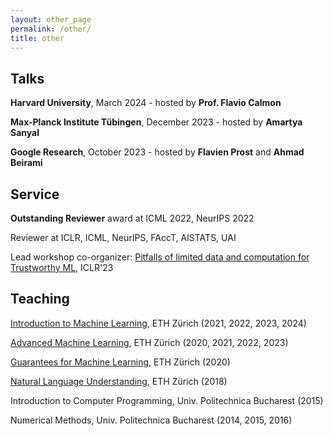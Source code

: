 ```yaml
---
layout: other_page
permalink: /other/
title: other
---
```


<h2>Talks</h2>

**Harvard University**, March 2024 - hosted by **Prof. Flavio Calmon**

**Max-Planck Institute Tübingen**, December 2023 - hosted by **Amartya Sanyal**

**Google Research**, October 2023 - hosted by **Flavien Prost** and **Ahmad Beirami**

<h2>Service</h2>

**Outstanding Reviewer** award at ICML 2022, NeurIPS 2022

Reviewer at ICLR, ICML, NeurIPS, FAccT, AISTATS, UAI

Lead workshop co-organizer: [Pitfalls of limited data and computation for Trustworthy ML](https://sites.google.com/view/trustml-unlimited/home), ICLR'23

<h2>Teaching</h2>

[Introduction to Machine Learning](https://las.inf.ethz.ch/teaching/introml-s24), ETH Zürich (2021, 2022, 2023, 2024)

[Advanced Machine Learning](https://ml2.inf.ethz.ch/courses/aml/), ETH Zürich (2020, 2021, 2022, 2023)

[Guarantees for Machine Learning](https://sml.inf.ethz.ch/gml20/syllabus.html), ETH Zürich (2020)

[Natural Language Understanding](http://www.da.inf.ethz.ch/teaching/2018/NLU/), ETH Zürich (2018)

Introduction to Computer Programming, Univ. Politechnica Bucharest (2015)

Numerical Methods, Univ. Politechnica Bucharest (2014, 2015, 2016)
